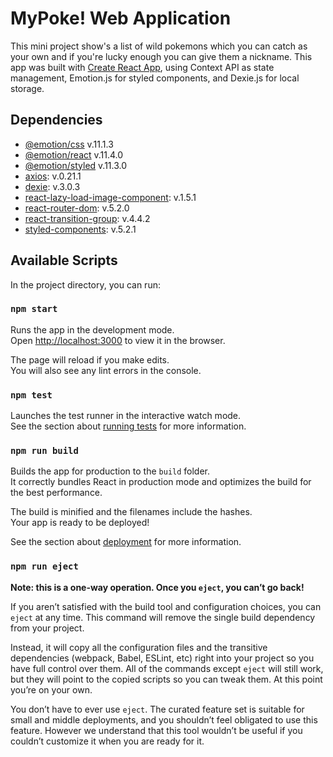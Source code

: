 # MyPoke! Web Application

This mini project show's a list of wild pokemons which you can catch as your own and if you're lucky enough you can give them a nickname. 
This app was built with [Create React App](https://github.com/facebook/create-react-app), using Context API as state management, Emotion.js for styled components, and Dexie.js for local storage. 

## Dependencies

- [@emotion/css](https://www.npmjs.com/package/@emotion/css) v.11.1.3
- [@emotion/react](https://www.npmjs.com/package/@emotion/react) v.11.4.0
- [@emotion/styled](https://www.npmjs.com/package/@emotion/styled) v.11.3.0
- [axios](https://www.npmjs.com/package/axios): v.0.21.1
- [dexie](https://www.npmjs.com/package/dexie): v.3.0.3
- [react-lazy-load-image-component](https://www.npmjs.com/package/react-lazy-load-image-component): v.1.5.1
- [react-router-dom](https://www.npmjs.com/package/react-router-dom): v.5.2.0
- [react-transition-group](https://www.npmjs.com/package/react-transition-group): v.4.4.2
- [styled-components](https://www.npmjs.com/package/styled-components): v.5.2.1

## Available Scripts

In the project directory, you can run:

### `npm start`

Runs the app in the development mode.\
Open [http://localhost:3000](http://localhost:3000) to view it in the browser.

The page will reload if you make edits.\
You will also see any lint errors in the console.

### `npm test`

Launches the test runner in the interactive watch mode.\
See the section about [running tests](https://facebook.github.io/create-react-app/docs/running-tests) for more information.

### `npm run build`

Builds the app for production to the `build` folder.\
It correctly bundles React in production mode and optimizes the build for the best performance.

The build is minified and the filenames include the hashes.\
Your app is ready to be deployed!

See the section about [deployment](https://facebook.github.io/create-react-app/docs/deployment) for more information.

### `npm run eject`

**Note: this is a one-way operation. Once you `eject`, you can’t go back!**

If you aren’t satisfied with the build tool and configuration choices, you can `eject` at any time. This command will remove the single build dependency from your project.

Instead, it will copy all the configuration files and the transitive dependencies (webpack, Babel, ESLint, etc) right into your project so you have full control over them. All of the commands except `eject` will still work, but they will point to the copied scripts so you can tweak them. At this point you’re on your own.

You don’t have to ever use `eject`. The curated feature set is suitable for small and middle deployments, and you shouldn’t feel obligated to use this feature. However we understand that this tool wouldn’t be useful if you couldn’t customize it when you are ready for it.

